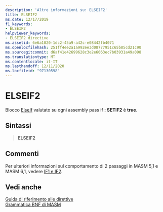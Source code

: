 ```yaml
---
description: 'Altre informazioni su: ELSEIF2'
title: ELSEIF2
ms.date: 12/17/2019
f1_keywords:
- ELSEIF2
helpviewer_keywords:
- ELSEIF2 directive
ms.assetid: 6e6a1020-1dc2-45a9-a42c-e08442fb4071
ms.openlocfilehash: 251ff4ee2a1a992ee3d08777951c65b85cd21c90
ms.sourcegitcommit: d6af41e42699628c3e2e6063ec7b03931a49a098
ms.translationtype: MT
ms.contentlocale: it-IT
ms.lasthandoff: 12/11/2020
ms.locfileid: "97130598"
---
```

# <a name="elseif2"></a>ELSEIF2

Blocco [ElseIf](elseif-masm.md) valutato su ogni assembly pass if **: SETIF2** è **true**.

## <a name="syntax"></a>Sintassi

> **ELSEIF2**

## <a name="remarks"></a>Commenti

Per ulteriori informazioni sul comportamento di 2 passaggi in MASM 5,1 e MASM 6,1, vedere [IF1 e IF2](if2.md).

## <a name="see-also"></a>Vedi anche

[Guida di riferimento alle direttive](directives-reference.md)\
[Grammatica BNF di MASM](masm-bnf-grammar.md)
